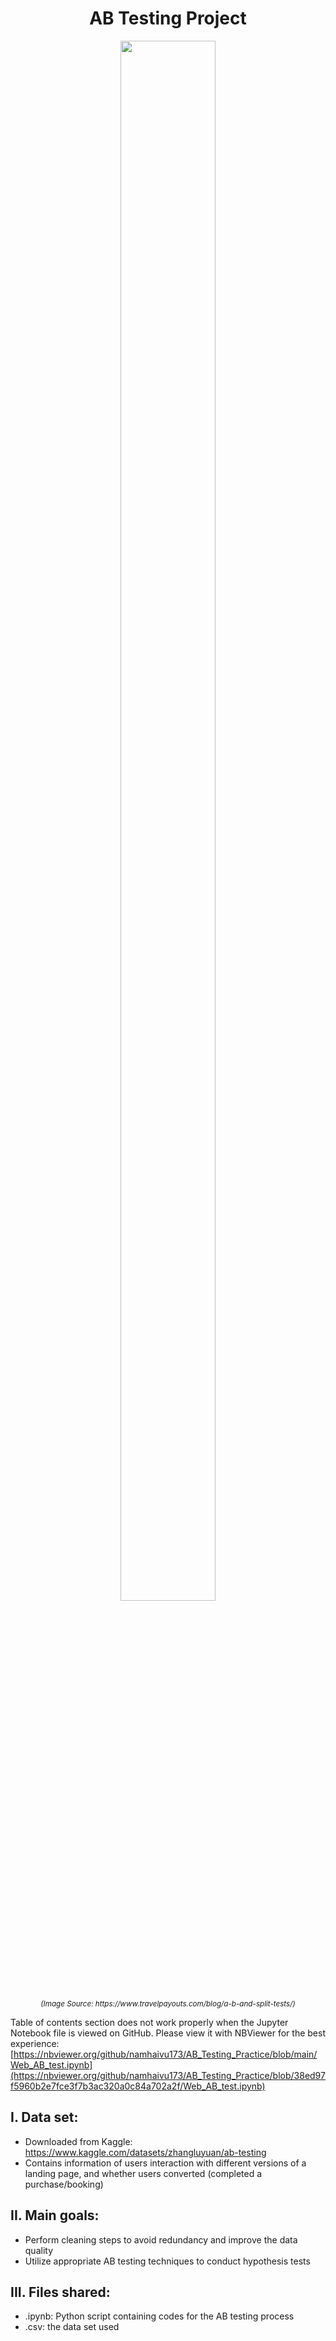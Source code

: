 <h1 align="center">
AB Testing Project
</h1>

<p align="center">
<img src="https://www.travelpayouts.com/blog/wp-content/uploads/2018/11/ab-testing.jpg" 
alt="" title="Image Source: https://www.travelpayouts.com/blog/a-b-and-split-tests/" width="55%" height="80%">
</p>
<p align="center">
<sup><i>(Image Source: https://www.travelpayouts.com/blog/a-b-and-split-tests/)</i></sup>
</p>

Table of contents section does not work properly when the Jupyter Notebook file is viewed on GitHub. Please view it with NBViewer for the best experience: [https://nbviewer.org/github/namhaivu173/AB_Testing_Practice/blob/main/Web_AB_test.ipynb](https://nbviewer.org/github/namhaivu173/AB_Testing_Practice/blob/38ed97f5960b2e7fce3f7b3ac320a0c84a702a2f/Web_AB_test.ipynb)

## I. Data set:

- Downloaded from Kaggle: https://www.kaggle.com/datasets/zhangluyuan/ab-testing
- Contains information of users interaction with different versions of a landing page, and whether users converted (completed a purchase/booking)

## II. Main goals:

- Perform cleaning steps to avoid redundancy and improve the data quality 
- Utilize appropriate AB testing techniques to conduct hypothesis tests

## III. Files shared:

- .ipynb: Python script containing codes for the AB testing process
- .csv: the data set used
